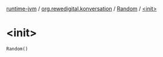 [runtime-jvm](../../index.md) / [org.rewedigital.konversation](../index.md) / [Random](index.md) / [&lt;init&gt;](./-init-.md)

# &lt;init&gt;

`Random()`